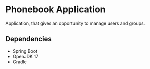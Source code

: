 # Phonebook Application

Application, that gives an opportunity to manage users and groups.

## Dependencies

* Spring Boot
* OpenJDK 17
* Gradle